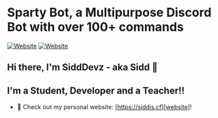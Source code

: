 # Sparty Bot, a Multipurpose Discord Bot with over 100+ commands

[![Website](https://img.shields.io/website?label=siddis.cf&style=for-the-badge&url=https%3A%2F%2Fsiddis.cf)](https://siddis.cf)
[![Website](https://img.shields.io/website?label=sparty.dev&style=for-the-badge&url=https%3A%2F%2Fsparty.dev)](https://sparty.dev)

## Hi there, I'm SiddDevz - aka Sidd 👋
## I'm a Student, Developer and a Teacher!!

- 🔭 Check out my personal website: [https://siddis.cf][website]!
